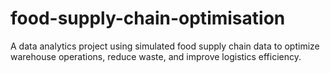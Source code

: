 # food-supply-chain-optimisation
A data analytics project using simulated food supply chain data to optimize warehouse operations, reduce waste, and improve logistics efficiency.
